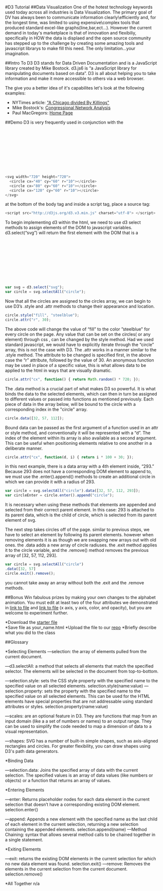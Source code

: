 #D3 Tutorial
##Data Visualization
One of the hotest technology keywords used today across all industries is Data Visualization.  The primary goal of DV has always been to communicate information clearly\efficiently and, for the longest time, was limited to using expensive\complex tools that produced standard excel-like graphs(line,bar,ect...).  However the current demand in today's marketplace is that of innovation and flexibiliy, specifically in HOW the data is displaed and the open source community has stepped up to the challenge by creating some amazing tools and javascript librarys to make fill this need.  The only limitation...your imagination.  

##Intro To D3
D3 stands for Data Driven Documentation and is a JavaScript library created by Mike Bostock.  d3.js6 is “a JavaScript library for manipulating documents based on data”.  D3 is all about helping you to take information and make it more accessible to others via a web browser.  

The give you a better idea of it's capabilites let's look at the following examples:

  * NYTimes article: ["A Chicago divided By Killings" ](http://www.nytimes.com/interactive/2013/01/02/us/chicago-killings.html) 
  * Mike Bostock's: [Congressional Network Analysis](http://christopherroach.com/pydata2013/)
  * Paul MacGregors: [Home Page]( http://p--m.co/ )

##Demo
D3 is very frequently used in conjunction with the <svg> (scalable vector graphics) HTML tag, and it will also be used for the purpose of this tutorial. There is a “height" and "width" attibute for the svg tag that define the dimensions of the element. Within the <svg> tags, we will be placing <circle> tags, which creates a circle svg. <circle> tags have “cx” and “cy” attributes, that determine the coordinates for the center of the circle graphics in relation to the top left of the svg element. There is also a “r” attribute for radius, and “fill” will determine the color within the borders of the graphic.

```javascript
<svg width="720" height="720">
  <circle cx="40" cy="60" r="10"></circle>
  <circle cx="80" cy="60" r="10"></circle>
  <circle cx="120" cy="60" r="10"></circle>
</svg>
```  
at the bottom of the body tag and inside a script tag, place a source tag:

```javascript
<script src="http://d3js.org/d3.v3.min.js" charset="utf-8"> </script>
```
To begin implementing d3 within the html, we need to use d3 select methods to assign elements of the DOM to javascript variables. d3.select(“svg”) will return the first element with the DOM that is a <svg>, svg.selectAll(“circle”) will return all <circle> elements from the document inside an array. 

```javascript
var svg = d3.select("svg");
var circle = svg.selectAll("circle");
```
Now that all the circles are assigned to the circles array, we can begin to use D3’s .style and .attr methods to change their appearance and location.

```javascript
circle.style("fill", "steelblue");
circle.attr("r", 30);
```
The above code will change the value of “fill” to the color ”steelblue" for every circle on the page. Any value that can be set on the circles( or any element) through css , can be changed by the style method. Had we used standard javascript, we would have to explicitly iterate through the “circle” array, this is not the case with D3. The .attr works in a manner similar to the .style method. The attribute to be changed is specified first, in the above case the “r” attribute, followed by the value of 30. An anonymous function may be used in place of a specific value, this is what allows data to be applied to the html in ways that are visually dramatic.

```javascript
circle.attr("cx", function() { return Math.random() * 720; });
```
The .data method is a crucial part of what makes D3 so powerful. It is what binds the data to the selected elements, which can then in turn be assigned to different values or passed into functions as mentioned previously. Each piece of data in the array below, will be bound to the circle with a corresponding index in the "circle" array.

```javascript
circle.data([32, 57, 112]);
```
Bound data can be passed as the first argument of a function used in an attr or style method, and conventionally it will be represented with a “d”. The index of the element within its array is also available as a second argument. This can be useful when positioning elements relative to one another in a deliberate manner.

```javascript
circle.attr("cx", function(d, i) { return i * 100 + 30; });
```
in this next example, there is a data array with a 4th element inside, “293.” Because 293 does not have a corresponding DOM element to append to, we must use the .enter().append() methods to create an additional circle in which we can provide it with a radius of 293.
```javascript
var circle = svg.selectAll("circle").data([32, 57, 112, 293]);
var circleEnter = circle.enter().append("circle");
```
It is necessary when using these methods that elements are appended and selected from their correct parent element. In this case: 293 is attached to its parent data, which is the child of circle, which is selected from its parent element of svg. 

 

The next step takes circles off of the page. similar to previous steps, we have to select an element by following its parent elements. however when removing elements it is as though we are swapping new arrays out with old ones. the .data adds a new array of circle radiuses. the .exit method applies it to the circle variable, and the .remove() method removes the previous array of [32, 57, 112, 293]. 
```javascript
var circle = svg.selectAll("circle")
.data([32, 57]
circle.exit().remove();
``` 
you cannot take away an array without both the .exit and the .remove methods. 

##Bonus
Win fabulous prizes by making your own changes to the alphabet animation. You must edit at least two of the four attributes we demonstrated in [link to file](url) and [link to file](url) (x axis, y axis, color, and opacity), but you are welcome to experiment further.

  *Download the [starter file](url) 	
  *Save file as your_name.html
  *Upload the file to our [repo](https://github.com/D3-J2GWK/D3)
  *Briefly describe what you did to the class

##Glossary 

*Selecting Elements
—selection: the array of elements pulled from the current document. 	

—d3.selectAll: a method that selects all elements that match the specified selector. The elements will be selected in the document from top-to-bottom. 

—selection.style: sets the CSS style property with the specified name to the specified value on all selected elements. 
selection.style(name:value)
—selection.property: sets the property with the specified name to the specified value on all selected elements. This can be used for the HTML elements have special properties that are not addressable using standard attributes or styles.
selection.property(name:value)

—scales: are an optional feature in D3. They are functions that map from an input domain (like a a set of numbers or names) to an output range. They can be used to simplify the code needed to map a dimension of data to a visual representation.
 

—shapes: SVG has a number of built-in simple shapes, such as axis-aligned rectangles and circles. For greater flexibility, you can draw shapes using D3's path data generators. 

	
*Binding Data

—selection.data: Joins the specified array of data with the current selection. The specified values is an array of data values (like numbers or objects) or a function that returns an array of values. 


*Entering Elements

—enter: Returns placeholder nodes for each data element in the current selection that doesn’t have a corresponding existing DOM element.
 selection.enter()

—append: Appends a new element with the specified name as the last child of each element in the current selection, returning a new selection containing the appended elements.
selection.append(name)
—Method Chaining: syntax that allows several method calls to be chained together in a single statement.


*Exiting Elements	

—exit: returns  the existing DOM elements in the current selection for which no new data element was found.
selection.exit()
—remove: Removes the elements in the current selection from the current document. 
selection.remove()

*All Together
n/a
